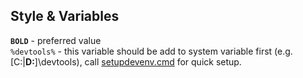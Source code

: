 ## Style & Variables

**`BOLD`** - preferred value  
`%devtools%` - this variable should be add to system variable first (e.g. [C:|**D:**]\devtools), call [setupdevenv.cmd](setupdevenv.cmd) for quick setup.